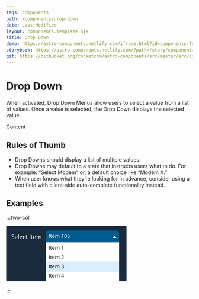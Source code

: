 ```yaml
---
tags: components
path: /components/drop-down
date: Last Modified
layout: components.template.njk
title: Drop Down
demo: https://astro-components.netlify.com/iframe.html?id=components-form-elements--select-menu
storybook: https://astro-components.netlify.com/?path=/story/components-form-elements--select-menu
git: https://bitbucket.org/rocketcom/astro-components/src/master/src/components/rux-modal/
---
```


# Drop Down

When activated, Drop Down Menus allow users to select a value from a list of values. Once a value is selected, the Drop Down displays the selected value.

Content

## Rules of Thumb

- Drop Downs should display a list of multiple values.
- Drop Downs may default to a state that instructs users what to do. For example: “Select Modem” or, a default choice like “Modem X.”
- When user knows what they’re looking for in advance, consider using a text field with client-side auto-complete functionality instead.

## Examples

:::two-col

![Don’t: Create a Drop Down list with too many options. The user needs to be able to scan and navigate the list easily](/img/components/dropdown-dont-1.png 'Don’t: Create a Drop Down list with too many options. The user needs to be able to scan and navigate the list easily')

:::
